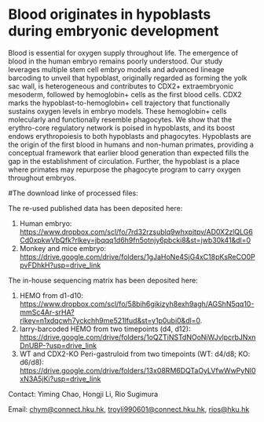 # Blood originates in hypoblasts during embryonic development
Blood is essential for oxygen supply throughout life. The emergence of blood in the human embryo remains poorly understood. Our study leverages multiple stem cell embryo models and advanced lineage barcoding to unveil that hypoblast, originally regarded as forming the yolk sac wall, is heterogeneous and contributes to CDX2+ extraembryonic mesoderm, followed by hemoglobin+ cells as the first blood cells. CDX2 marks the hypoblast-to-hemoglobin+ cell trajectory that functionally sustains oxygen levels in embryo models. These hemoglobin+ cells molecularly and functionally resemble phagocytes. We show that the erythro-core regulatory network is poised in hypoblasts, and its boost endows erythropoiesis to both hypoblasts and phagocytes. Hypoblasts are the origin of the first blood in humans and non-human primates, providing a conceptual framework that earlier blood generation than expected fills the gap in the establishment of circulation. Further, the hypoblast is a place where primates may repurpose the phagocyte program to carry oxygen throughout embryos.

#The download linke of processed files: 

The re-used published data has been deposited here: 
1. Human embryo: https://www.dropbox.com/scl/fo/7rd32rzsublq9whxpitpv/AD0X2zlQLG6Cd0xpkwVbQfk?rlkey=jbqqq1d6h9fn5otnjy6pbcki8&st=jwb30k41&dl=0
2. Monkey and mice embryo: https://drive.google.com/drive/folders/1gJaHoNe4SjG4xC18pKsReCO0PpvFDhkH?usp=drive_link

The in-house sequencing matrix has been deposited here: 
1. HEMO from d1-d10: https://www.dropbox.com/scl/fo/58bih6gikizyh8exh9agh/AGShN5qq10-mmSc4Ar-srHA?rlkey=n1xdqcwh7yckchh9me521lfud&st=y1p0ubi0&dl=0.
2. larry-barcoded HEMO from two timepoints (d4, d12): https://drive.google.com/drive/folders/1oQZTiNSTdNOoNjWJvlpcrbJNxnDnUBP-?usp=drive_link
3. WT and CDX2-KO Peri-gastruloid from two timepoints (WT: d4/d8; KO: d6/d8): https://drive.google.com/drive/folders/13x08RM6DQTaOyLVfwWwPyNl0xN3A5jKi?usp=drive_link

Contact: Yiming Chao, Hongji Li, Rio Sugimura

Email: chym@connect.hku.hk, troyli990601@connect.hku.hk, rios@hku.hk
